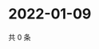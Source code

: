 # 2022-01-09

共 0 条

<!-- BEGIN WEIBO -->
<!-- 最后更新时间 Sun Jan 09 2022 07:14:22 GMT+0800 (China Standard Time) -->

<!-- END WEIBO -->
